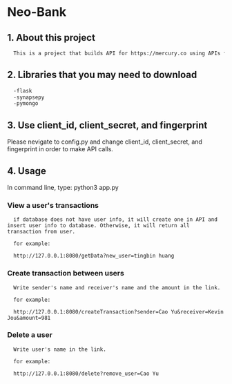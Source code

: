 # Neo-Bank

## 1. About this project 

  ```sh
    This is a project that builds API for https://mercury.co using APIs from SynapseFi. The stack is built in Python, MongoDB, and APIs is RESTful with full use of POST,PATCH,GET, and DELETE. 
  ```

## 2. Libraries that you may need to download
  ```sh
    -flask 
    -synapsepy
    -pymongo 
  ```
## 3. Use client_id, client_secret, and fingerprint 

  Please nevigate to config.py and change client_id, client_secret, and fingerprint in order to make API calls.

## 4. Usage

  In command line, type: python3 app.py

  ### View a user's transactions 
    
      if database does not have user info, it will create one in API and insert user info to database. Otherwise, it will return all transaction from user.

      for example: 

      http://127.0.0.1:8080/getData?new_user=tingbin huang
    

  ### Create transaction between users

      Write sender's name and receiver's name and the amount in the link.

      for example:

      http://127.0.0.1:8080/createTransaction?sender=Cao Yu&receiver=Kevin Jou&amount=981

  ### Delete a user 

      Write user's name in the link.

      for example: 

      http://127.0.0.1:8080/delete?remove_user=Cao Yu 
